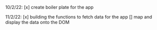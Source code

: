 10/2/22: 
[x] create boiler plate for the app

11/2/22:
[x] building the functions to fetch data for the app
[] map and display the data onto the DOM

